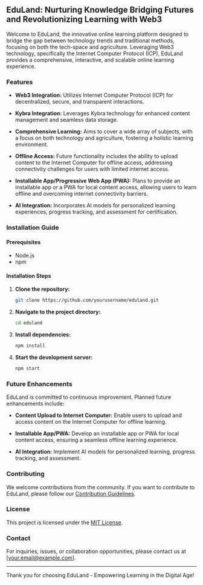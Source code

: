 ## EduLand: Nurturing  Knowledge Bridging Futures and Revolutionizing Learning with Web3
Welcome to EduLand, the innovative online learning platform designed to bridge the gap between technology trends and traditional methods, focusing on both the tech-space and agriculture. Leveraging Web3 technology, specifically the Internet Computer Protocol (ICP), EduLand provides a comprehensive, interactive, and scalable online learning experience.

### Features

- **Web3 Integration:** Utilizes Internet Computer Protocol (ICP) for decentralized, secure, and transparent interactions.

- **Kybra Integration:** Leverages Kybra technology for enhanced content management and seamless data storage.

- **Comprehensive Learning:** Aims to cover a wide array of subjects, with a focus on both technology and agriculture, fostering a holistic learning environment.

- **Offline Access:** Future functionality includes the ability to upload content to the Internet Computer for offline access, addressing connectivity challenges for users with limited internet access.

- **Installable App/Progressive Web App (PWA):** Plans to provide an installable app or a PWA for local content access, allowing users to learn offline and overcoming internet connectivity barriers.

- **AI Integration:** Incorporates AI models for personalized learning experiences, progress tracking, and assessment for certification.

### Installation Guide

#### Prerequisites

- Node.js
- npm

#### Installation Steps

1. **Clone the repository:**

    ```bash
    git clone https://github.com/yourusername/eduland.git
    ```

2. **Navigate to the project directory:**

    ```bash
    cd eduland
    ```

3. **Install dependencies:**

    ```bash
    npm install
    ```

4. **Start the development server:**

    ```bash
    npm start
    ```

### Future Enhancements

EduLand is committed to continuous improvement. Planned future enhancements include:

- **Content Upload to Internet Computer:** Enable users to upload and access content on the Internet Computer for offline learning.

- **Installable App/PWA:** Develop an installable app or PWA for local content access, ensuring a seamless offline learning experience.

- **AI Integration:** Implement AI models for personalized learning, progress tracking, and assessment.

### Contributing

We welcome contributions from the community. If you want to contribute to EduLand, please follow our [Contribution Guidelines](CONTRIBUTING.md).

### License

This project is licensed under the [MIT License](LICENSE).

### Contact

For inquiries, issues, or collaboration opportunities, please contact us at [your.email@example.com].

---

Thank you for choosing EduLand - Empowering Learning in the Digital Age!